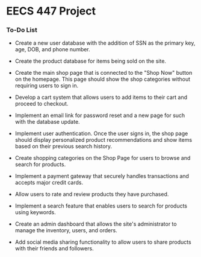 # EECS 447 Project

### To-Do List
 - Create a new user database with the addition of SSN as the primary key, age, DOB, and phone number.
 - Create the product database for items being sold on the site.
 - Create the main shop page that is connected to the "Shop Now" button on the homepage. This page should show the shop categories without requiring users to sign in.
 - Develop a cart system that allows users to add items to their cart and proceed to checkout.
 - Implement an email link for password reset and a new page for such with the database update.


 - Implement user authentication. Once the user signs in, the shop page should display personalized product recommendations and show items based on their previous search history.
 - Create shopping categories on the Shop Page for users to browse and search for products.
 - Implement a payment gateway that securely handles transactions and accepts major credit cards.
 - Allow users to rate and review products they have purchased.
 - Implement a search feature that enables users to search for products using keywords.
 - Create an admin dashboard that allows the site's administrator to manage the inventory, users, and orders.
 - Add social media sharing functionality to allow users to share products with their friends and followers.
